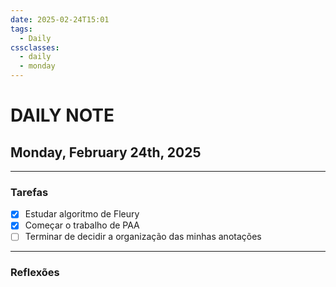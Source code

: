 ```yaml
---
date: 2025-02-24T15:01
tags:
  - Daily
cssclasses:
  - daily
  - monday
---
```

# DAILY NOTE
## Monday, February 24th, 2025
***
### Tarefas
- [x] Estudar algoritmo de Fleury
- [x] Começar o trabalho de PAA
- [ ] Terminar de decidir a organização das minhas anotações
***
### Reflexões
